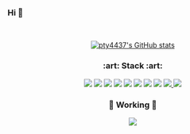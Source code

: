 ### Hi 👋
<br/>
<p align="center">
  <a href="https://github.com/anuraghazra/github-readme-stats" target="_blank" noreferrer noopner>
    <img src="https://github-readme-stats.vercel.app/api?username=pty4437" alt="pty4437's GitHub stats" title="pty4437's GitHub stats" />
  </a>
</p>

<h3 align="center">  :art: Stack :art: </h3>
<p align="center">
  <img src="https://img.shields.io/badge/python-000000?style=flat-square&logo=python&logoColor=white"/>
  
  <img src="https://img.shields.io/badge/Java-764ABC?style=flat-square&logo=Java&logoColor=white"/>
  
  <img src="https://img.shields.io/badge/C++-311C87?style=flat-square&logo=c++&logoColor=white"/>
  
  <img src="https://img.shields.io/badge/C-311C87?style=flat-square&logo=C&logoColor=white"/>
  
  <img src="https://img.shields.io/badge/Javascript-3178C6?style=flat-square&logo=Javascript&logoColor=white"/>
  
  <img src="https://img.shields.io/badge/Unity-1572B6?style=flat-square&logo=Unity&logoColor=white"/>
  
  <img src="https://img.shields.io/badge/Solidity-8DD6F9?style=flat-square&logo=solidity&logoColor=black"/>
  
  <img src="https://img.shields.io/badge/CUDA-EC4A3F?style=flat-square&logo=cuda&logoColor=white"/>
  
  <a href="https://www.instagram.com/od_nh/" target="_blank" noreferrer noopner>
    <img src="https://img.shields.io/badge/Instagram-E4405F?style=flat-square&logo=instagram&logoColor=white"/>
  </a>
  
  <a href="https://www.facebook.com/od_nh/" target="_blank" noreferrer noopner>
    <img src="https://img.shields.io/badge/Facebook-E4405F?style=flat-square&logo=facebook&logoColor=white"/>
  </a>
  
  
  
  <h3 align="center">  🔭 Working 🔭 </h3>
<p align="center">
  <img src="https://img.shields.io/badge/Samsung-0000FF?style=flat-square&logo=samsung&logoColor=white"/>
  
</p>

<!--
**pty4437/pty4437** is a ✨ _special_ ✨ repository because its `README.md` (this file) appears on your GitHub profile.
Here are some ideas to get you started:
- 🔭 I’m currently working on ...
- 🌱 I’m currently learning ...
- 👯 I’m looking to collaborate on ...
- 🤔 I’m looking for help with …
- 💬 Ask me about …
- 📫 How to reach me: …
- 😄 Pronouns: …
- ⚡ Fun fact: …
—>
